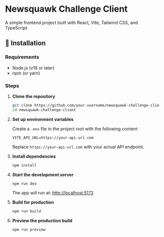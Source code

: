 # Newsquawk Challenge Client

A simple frontend project built with React, Vite, Tailwind CSS, and TypeScript.

## 🚀 Installation

### Requirements

- Node.js (v18 or later)
- npm (or yarn)

### Steps

1. **Clone the repository**

   ```bash
   git clone https://github.com/your-username/newsquawk-challenge-client.git
   cd newsquawk-challenge-client
   ```

2. **Set up environment variables**

   Create a `.env` file in the project root with the following content:

   ```env
   VITE_API_URL=https://your-api-url.com
   ```

   Replace `https://your-api-url.com` with your actual API endpoint.

3. **Install dependencies**

   ```bash
   npm install
   ```

4. **Start the development server**

   ```bash
   npm run dev
   ```

   The app will run at: [http://localhost:5173](http://localhost:5173)

5. **Build for production**

   ```bash
   npm run build
   ```

6. **Preview the production build**

   ```bash
   npm run preview
